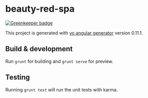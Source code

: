 # beauty-red-spa

[![Greenkeeper badge](https://badges.greenkeeper.io/GuillaumeRahbari/BeautyRedSpa.svg)](https://greenkeeper.io/)

This project is generated with [yo angular generator](https://github.com/yeoman/generator-angular)
version 0.11.1.

## Build & development

Run `grunt` for building and `grunt serve` for preview.

## Testing

Running `grunt test` will run the unit tests with karma.
